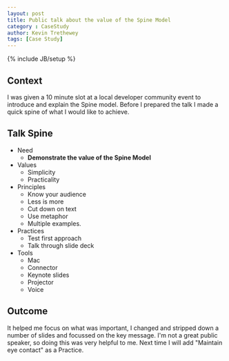 ```yaml
---
layout: post
title: Public talk about the value of the Spine Model
category : CaseStudy
author: Kevin Trethewey
tags: [Case Study]
---
```

{% include JB/setup %}

## Context

I was given a 10 minute slot at a local developer community event to introduce and explain the Spine model. Before I prepared the talk I made a quick spine of what I would like to achieve.

## Talk Spine

* Need
  * **Demonstrate the value of the Spine Model**
* Values
  * Simplicity
  * Practicality
* Principles
  * Know your audience
  * Less is more
  * Cut down on text
  * Use metaphor
  * Multiple examples.
* Practices
  * Test first approach
  * Talk through slide deck
* Tools
  * Mac
  * Connector
  * Keynote slides
  * Projector
  * Voice

## Outcome

It helped me focus on what was important, I changed and stripped down a number of slides and focussed on the key message. I'm not a great public speaker, so doing this was very helpful to me. Next time I will add "Maintain eye contact" as a Practice.
